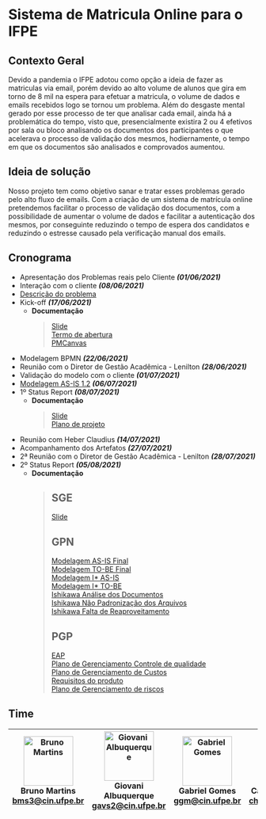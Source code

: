# Sistema de Matricula Online para o IFPE

## Contexto Geral
Devido a pandemia o IFPE adotou como opção a ideia de fazer as matriculas via email, porém devido ao alto volume de alunos que gira em torno de 8 mil na espera para efetuar a matricula, o volume de dados e emails recebidos logo se tornou um problema. Além do desgaste mental gerado por esse processo de ter que analisar cada email, ainda há a problemática do tempo, visto que, presencialmente existira 2 ou 4 efetivos por sala ou bloco analisando os documentos dos participantes o que acelerava o processo de validação dos mesmos, hodiernamente, o tempo em que os documentos são analisados e comprovados aumentou.

## Ideia de solução
Nosso projeto tem como objetivo sanar e tratar esses problemas gerado pelo alto fluxo de emails. Com a criação de um sistema de matrícula online pretendemos facilitar o processo de validação dos documentos, com a possibilidade de aumentar o volume de dados e facilitar a autenticação dos mesmos, por conseguinte reduzindo o tempo de espera dos candidatos e reduzindo o estresse causado pela verificação manual dos emails.

## Cronograma
 - Apresentação dos Problemas reais pelo Cliente  ***(01/06/2021)***
 - Interação com o cliente  ***(08/06/2021)***
 - [Descrição do problema](SGE/Descrição-do-Problema.md) 
 - Kick-off ***(17/06/2021)***
   - **Documentação**
     > [Slide](SGE/Slide%20Kick-off.pdf)<br>
     > [Termo de abertura](/PGP/Termo%20de%20Abertura%20-%20Time%202.pdf)<br>
     > [PMCanvas](/PGP/PMCanvas_Abertura.PNG)
 - Modelagem BPMN ***(22/06/2021)***
 - Reunião com o Diretor de Gestão Acadêmica - Lenilton ***(28/06/2021)***
 - Validação do modelo com o cliente ***(01/07/2021)***
 - [Modelagem AS-IS 1.2](GPN/Matrículas%20IFPE%20(AS%20IS)%20-%20Versão%201.2.png) ***(06/07/2021)***
 - 1º Status Report ***(08/07/2021)***
   - **Documentação**
     > [Slide](/SGE/1º%20Status%20Report.pdf)<br>
     > [Plano de projeto](/PGP/_Plano%20de%20Projeto%20Preliminar.docx.pdf)
 - Reunião com Heber Claudius ***(14/07/2021)***
 - Acompanhamento dos Artefatos ***(27/07/2021)***
 - 2ª Reunião com o Diretor de Gestão Acadêmica - Lenilton ***(28/07/2021)***
 - 2º Status Report ***(05/08/2021)***
   - **Documentação**
     > ## SGE
     >[Slide](/SGE/2º%20Status%20Report%20(1).pdf)<br>
     > ## GPN
     >[Modelagem AS-IS Final](/GPN/Matrículas%20IFPE%20(AS%20IS)%20-%20Versão%20final%20(2).png)<br>
     >[Modelagem TO-BE Final](/GPN/Matrículas%20IFPE%20(TO%20BE)%20-%20Versão%20final%20(2).png)<br>
     >[Modelagem I* AS-IS](/GPN/I-Star%20AS-IS.JPG)<br>
     >[Modelagem I* TO-BE](/GPN/I-Star%20TO-BE.JPG)<br>
     >[Ishikawa Análise dos Documentos](/GPN/Ishikawa%20Análise%20dos%20Documentos.JPG)<br>
     >[Ishikawa Não Padronização dos Arquivos](/GPN/Ishikawa%20Não%20Padronização%20dos%20Arquivos.JPG)<br>
     >[Ishikawa Falta de Reaproveitamento](/GPN/Ishikawa%20Falta%20de%20Reaproveitamento.JPG)<br>
     > ## PGP
     >[EAP](/PGP/Gerência%20de%20Escopo_EAP.pdf)<br>
     >[Plano de Gerenciamento Controle de qualidade](/PGP/Gerência%20da%20Qualidade_Plano%20de%20Controle%20da%20Qualidade%20do%20projeto.docx.pdf)<br>
     >[Plano de Gerenciamento de Custos](/PGP/Gerência%20de%20Custos_Plano%20de%20Gerenciamento%20de%20custos%20do%20projeto.docx.pdf)<br>
     >[Requisitos do produto](/PGP/Gerência%20de%20Escopo_Requisitos%20do%20produto.docx.pdf)<br>
     >[Plano de Gerenciamento de riscos](/PGP/Plano%20de%20Gerenciamento%20de%20Riscos%20do%20projeto.docx.pdf)<br>

## Time

| <img src="https://avatars.githubusercontent.com/u/49536304?v=4" width="100px;" alt="Bruno Martins"/><br>Bruno Martins<br><bms3@cin.ufpe.br>|<img src="https://avatars.githubusercontent.com/u/51493065?v=4" width="100px;" alt="Giovani Albuquerque"/> <br>Giovani Albuquerque<br><gavs2@cin.ufpe.br>|<img src="https://avatars.githubusercontent.com/u/52187353?v=4" width="100px;" alt="Gabriel Gomes"/> <br>Gabriel Gomes<br><ggm@cin.ufpe.br>|<img src="https://avatars.githubusercontent.com/u/52244835?v=4" width="100px;" alt="Carlos Henrique"/> <br>Carlos Henrique<br><chsf@cin.ufpe.br> |
|-|-|-|-|
